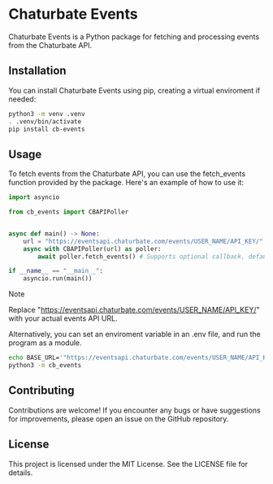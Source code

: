 # Chaturbate Events

Chaturbate Events is a Python package for fetching and processing events from the Chaturbate API.

## Installation

You can install Chaturbate Events using pip, creating a virtual enviroment if needed:

```bash
python3 -m venv .venv
. .venv/bin/activate
pip install cb-events
```

## Usage

To fetch events from the Chaturbate API, you can use the fetch_events function provided by the package. Here's an example of how to use it:

```python
import asyncio

from cb_events import CBAPIPoller


async def main() -> None:
    url = "https://eventsapi.chaturbate.com/events/USER_NAME/API_KEY/"
    async with CBAPIPoller(url) as poller:
        await poller.fetch_events() # Supports optional callback, defaults to logging events

if __name__ == "__main__":
    asyncio.run(main())

```

> [!NOTE]
> Replace "https://eventsapi.chaturbate.com/events/USER_NAME/API_KEY/" with your actual events API URL.

Alternatively, you can set an enviroment variable in an .env file, and run the program as a module.

```bash
echo BASE_URL='"https://eventsapi.chaturbate.com/events/USER_NAME/API_KEY"' >> ./.env
python3 -m cb_events
```

## Contributing

Contributions are welcome! If you encounter any bugs or have suggestions for improvements, please open an issue on the GitHub repository.

## License

This project is licensed under the MIT License. See the LICENSE file for details.